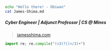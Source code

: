  
```sh
echo "Hello there! - Obiwan"
cat James-Shima.md
```
##### Cyber Engineer | Adjunct Professor | CS @ Mines

> <a href="https://jamesshima.com">jamesshima.com</a>

```python
import re; re.compile("(<3)?|(</3)+")
```
